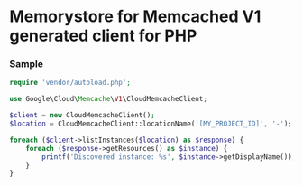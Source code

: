 # Memorystore for Memcached V1 generated client for PHP

### Sample

```php
require 'vendor/autoload.php';

use Google\Cloud\Memcache\V1\CloudMemcacheClient;

$client = new CloudMemcacheClient();
$location = CloudMemcacheClient::locationName('[MY_PROJECT_ID]', '-');

foreach ($client->listInstances($location) as $response) {
    foreach ($response->getResources() as $instance) {
        printf('Discovered instance: %s', $instance->getDisplayName());
    }
}
```
